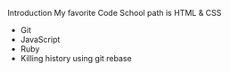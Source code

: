 Introduction
My favorite Code School path is HTML & CSS

* Git
* JavaScript
* Ruby
* Killing history using git rebase